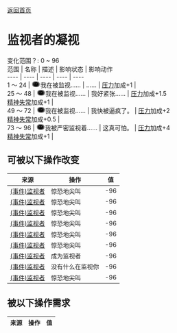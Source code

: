 [返回首页](index.md)  
# 监视者的凝视  
变化范围？: 0 ~ 96  
范围  |  名称  |  描述  |  影响状态  |  影响动作  
----  |  ----  |  ----  |  ----  |  ----  
1 ～ 24  |  <img decoding="async" src="Sprite/Watcher.png" style="width:20px;">我在被监视……  |  ……  |  [压力](Stress.md)加成+1  |    
25 ～ 48  |  <img decoding="async" src="Sprite/Watcher.png" style="width:20px;">我在被监视……  |  我好紧张……  |  [压力](Stress.md)加成+1.5<br>[精神失常](MindState.md)加成+1  |    
49 ～ 72  |  <img decoding="async" src="Sprite/Watcher.png" style="width:20px;">我在被监视……  |  我快被逼疯了。  |  [压力](Stress.md)加成+2<br>[精神失常](MindState.md)加成+0.5  |    
73 ～ 96  |  <img decoding="async" src="Sprite/Watcher.png" style="width:20px;">我被严密监视着……  |  这真可怕。  |  [压力](Stress.md)加成+4<br>[精神失常](MindState.md)加成+1  |    
## 可被以下操作改变  
来源  |  操作  |  值  
----  |  ----  |  ----  
[(事件)监视者](Event_WatchedExperience1a.md)  |  惊恐地尖叫  |  -96  
[(事件)监视者](Event_WatchedExperience1b.md)  |  惊恐地尖叫  |  -96  
[(事件)监视者](Event_WatchedExperience1c.md)  |  惊恐地尖叫  |  -96  
[(事件)监视者](Event_WatchedExperience1d.md)  |  惊恐地尖叫  |  -96  
[(事件)监视者](Event_WatchedExperience1e.md)  |  惊恐地尖叫  |  -96  
[(事件)监视者](Event_WatchedExperience1f.md)  |  惊恐地尖叫  |  -96  
[(事件)监视者](Event_WatchedExperience1gGod.md)  |  成为监视者  |  -96  
[(事件)监视者](Event_WatchedExperience1gVoid.md)  |  没有什么在监视你  |  -96  
[(事件)监视者](Event_WatchedExperience1gVoid.md)  |  惊恐地尖叫  |  -96  
## 被以下操作需求  
来源  |  操作  |  值  
----  |  ----  |  ----  
